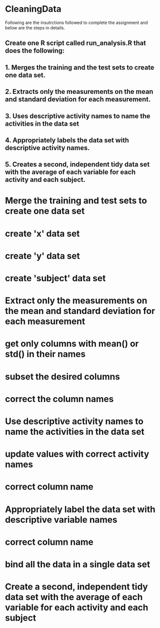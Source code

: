 # CleaningData
Following are the insutrctions followed to complete the assignment and below are the steps in details.
## Create one R script called run_analysis.R that does the following:
## 1. Merges the training and the test sets to create one data set.
## 2. Extracts only the measurements on the mean and standard deviation for each measurement.
## 3. Uses descriptive activity names to name the activities in the data set
## 4. Appropriately labels the data set with descriptive activity names.
## 5. Creates a second, independent tidy data set with the average of each variable for each activity and each subject.

 # Merge the training and test sets to create one data set 

  # create 'x' data set 

 # create 'y' data set 

 # create 'subject' data set 


 # Extract only the measurements on the mean and standard deviation for each measurement 

 # get only columns with mean() or std() in their names 

 # subset the desired columns 

 # correct the column names 
 
 # Use descriptive activity names to name the activities in the data set 
 
 # update values with correct activity names 

 # correct column name 

 # Appropriately label the data set with descriptive variable names 

 # correct column name 

 # bind all the data in a single data set 

 # Create a second, independent tidy data set with the average of each variable for each activity and each subject 

